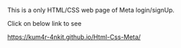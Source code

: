 This is a only HTML/CSS web page of Meta login/signUp.

Click on below link to see

https://kum4r-4nkit.github.io/Html-Css-Meta/

